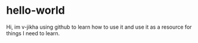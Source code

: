 # hello-world
Hi, im v-jikha using github to learn how to use it and use it as a resource for things I need to learn.
